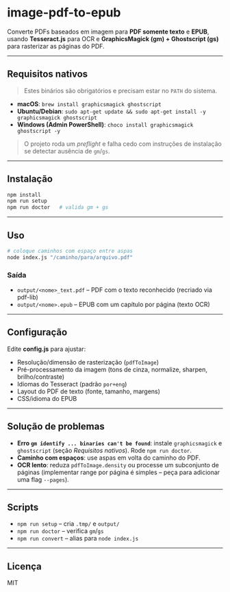 # image-pdf-to-epub

Converte PDFs baseados em imagem para **PDF somente texto** e **EPUB**, usando **Tesseract.js** para OCR e **GraphicsMagick (gm) + Ghostscript (gs)** para rasterizar as páginas do PDF.

---

## Requisitos nativos

> Estes binários são obrigatórios e precisam estar no `PATH` do sistema.

* **macOS**: `brew install graphicsmagick ghostscript`
* **Ubuntu/Debian**: `sudo apt-get update && sudo apt-get install -y graphicsmagick ghostscript`
* **Windows (Admin PowerShell)**: `choco install graphicsmagick ghostscript -y`

> O projeto roda um *preflight* e falha cedo com instruções de instalação se detectar ausência de `gm`/`gs`.

---

## Instalação

```bash
npm install
npm run setup
npm run doctor   # valida gm + gs
```

---

## Uso

```bash
# coloque caminhos com espaço entre aspas
node index.js "/caminho/para/arquivo.pdf"
```

### Saída

* `output/<nome>_text.pdf` – PDF com o texto reconhecido (recriado via pdf-lib)
* `output/<nome>.epub` – EPUB com um capítulo por página (texto OCR)

---

## Configuração

Edite **config.js** para ajustar:

* Resolução/dimensão de rasterização (`pdfToImage`)
* Pré-processamento da imagem (tons de cinza, normalize, sharpen, brilho/contraste)
* Idiomas do Tesseract (padrão `por+eng`)
* Layout do PDF de texto (fonte, tamanho, margens)
* CSS/idioma do EPUB

---

## Solução de problemas

* **Erro `gm identify ... binaries can't be found`**: instale `graphicsmagick` e `ghostscript` (seção *Requisitos nativos*). Rode `npm run doctor`.
* **Caminho com espaços**: use aspas em volta do caminho do PDF.
* **OCR lento**: reduza `pdfToImage.density` ou processe um subconjunto de páginas (implementar range por página é simples – peça para adicionar uma flag `--pages`).

---

## Scripts

* `npm run setup` – cria `.tmp/` e `output/`
* `npm run doctor` – verifica `gm`/`gs`
* `npm run convert` – alias para `node index.js`

---

## Licença

MIT
